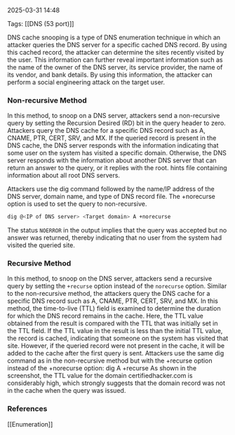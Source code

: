 
2025-03-31 14:48

Tags: [[DNS (53 port)]]

DNS cache snooping is a type of DNS enumeration technique in which an attacker queries the DNS server for a specific cached DNS record. By using this cached record, the attacker can determine the sites recently visited by the user. This information can further reveal important information such as the name of the owner of the DNS server, its service provider, the name of its vendor, and bank details. By using this information, the attacker can perform a social engineering attack on the target user. 

### Non-recursive Method 

In this method, to snoop on a DNS server, attackers send a non-recursive query by setting the Recursion Desired (RD) bit in the query header to zero. Attackers query the DNS cache for a specific DNS record such as A, CNAME, PTR, CERT, SRV, and MX. If the queried record is present in the DNS cache, the DNS server responds with the information indicating that some user on the system has visited a specific domain. Otherwise, the DNS server responds with the information about another DNS server that can return an answer to the query, or it replies with the root. hints file containing information about all root DNS servers. 

Attackers use the dig command followed by the name/IP address of the DNS server, domain name, and type of DNS record file. The +norecurse option is used to set the query to non-recursive. 
```sh
dig @<IP of DNS server> <Target domain> A +norecurse
```
The status `NOERROR` in the output implies that the query was accepted but no answer was returned, thereby indicating that no user from the system had visited the queried site.

### Recursive Method 

In this method, to snoop on the DNS server, attackers send a recursive query by setting the `+recurse` option instead of the `norecurse` option. Similar to the non-recursive method, the attackers query the DNS cache for a specific DNS record such as A, CNAME, PTR, CERT, SRV, and MX. 
In this method, the time-to-live (TTL) field is examined to determine the duration for which the DNS record remains in the cache. Here, the TTL value obtained from the result is compared with the TTL that was initially set in the TTL field. If the TTL value in the result is less than the initial TTL value, the record is cached, indicating that someone on the system has visited that site. However, if the queried record were not present in the cache, it will be added to the cache after the first query is sent. 
Attackers use the same dig command as in the non-recursive method but with the +recurse option instead of the +norecurse option: 
dig <IP of DNS server> <Target domain> A +recurse 
As shown in the screenshot, the TTL value for the domain certifiedhacker.com is considerably high, which strongly suggests that the domain record was not in the cache when the query was issued.

### References
[[Enumeration]]